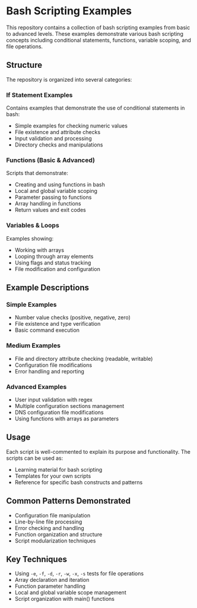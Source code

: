 # Bash Scripting Examples

This repository contains a collection of bash scripting examples from basic to advanced levels. These examples demonstrate various bash scripting concepts including conditional statements, functions, variable scoping, and file operations.

## Structure

The repository is organized into several categories:

### If Statement Examples
Contains examples that demonstrate the use of conditional statements in bash:
- Simple examples for checking numeric values
- File existence and attribute checks
- Input validation and processing
- Directory checks and manipulations

### Functions (Basic & Advanced)
Scripts that demonstrate:
- Creating and using functions in bash
- Local and global variable scoping
- Parameter passing to functions
- Array handling in functions
- Return values and exit codes

### Variables & Loops
Examples showing:
- Working with arrays
- Looping through array elements
- Using flags and status tracking
- File modification and configuration

## Example Descriptions

### Simple Examples
- Number value checks (positive, negative, zero)
- File existence and type verification
- Basic command execution

### Medium Examples
- File and directory attribute checking (readable, writable)
- Configuration file modifications
- Error handling and reporting

### Advanced Examples
- User input validation with regex
- Multiple configuration sections management
- DNS configuration file modifications
- Using functions with arrays as parameters

## Usage

Each script is well-commented to explain its purpose and functionality. The scripts can be used as:
- Learning material for bash scripting
- Templates for your own scripts
- Reference for specific bash constructs and patterns

## Common Patterns Demonstrated

- Configuration file manipulation
- Line-by-line file processing
- Error checking and handling
- Function organization and structure
- Script modularization techniques

## Key Techniques

- Using `-e`, `-f`, `-d`, `-r`, `-w`, `-x`, `-s` tests for file operations
- Array declaration and iteration
- Function parameter handling
- Local and global variable scope management
- Script organization with main() functions
